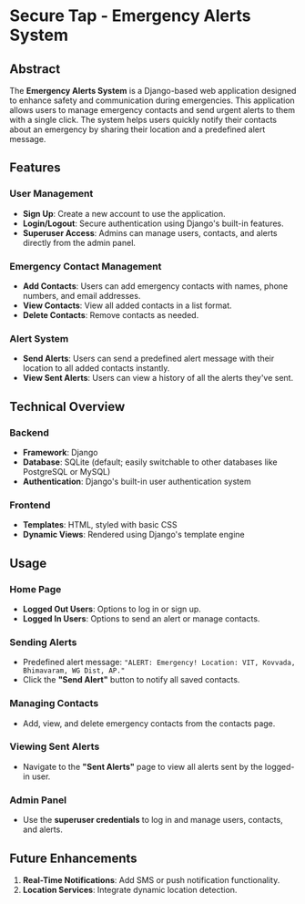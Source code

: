 # Secure Tap - Emergency Alerts System

## Abstract
The **Emergency Alerts System** is a Django-based web application designed to enhance safety and communication during emergencies. This application allows users to manage emergency contacts and send urgent alerts to them with a single click. The system helps users quickly notify their contacts about an emergency by sharing their location and a predefined alert message.


## Features

### User Management
- **Sign Up**: Create a new account to use the application.
- **Login/Logout**: Secure authentication using Django's built-in features.
- **Superuser Access**: Admins can manage users, contacts, and alerts directly from the admin panel.

### Emergency Contact Management
- **Add Contacts**: Users can add emergency contacts with names, phone numbers, and email addresses.
- **View Contacts**: View all added contacts in a list format.
- **Delete Contacts**: Remove contacts as needed.

### Alert System
- **Send Alerts**: Users can send a predefined alert message with their location to all added contacts instantly.
- **View Sent Alerts**: Users can view a history of all the alerts they've sent.

## Technical Overview

### Backend
- **Framework**: Django
- **Database**: SQLite (default; easily switchable to other databases like PostgreSQL or MySQL)
- **Authentication**: Django's built-in user authentication system

### Frontend
- **Templates**: HTML, styled with basic CSS
- **Dynamic Views**: Rendered using Django's template engine

## Usage

### Home Page
- **Logged Out Users**: Options to log in or sign up.
- **Logged In Users**: Options to send an alert or manage contacts.

### Sending Alerts
- Predefined alert message: `"ALERT: Emergency! Location: VIT, Kovvada, Bhimavaram, WG Dist, AP."`
- Click the **"Send Alert"** button to notify all saved contacts.

### Managing Contacts
- Add, view, and delete emergency contacts from the contacts page.

### Viewing Sent Alerts
- Navigate to the **"Sent Alerts"** page to view all alerts sent by the logged-in user.

### Admin Panel
- Use the **superuser credentials** to log in and manage users, contacts, and alerts.

## Future Enhancements
1. **Real-Time Notifications**: Add SMS or push notification functionality.
2. **Location Services**: Integrate dynamic location detection.
